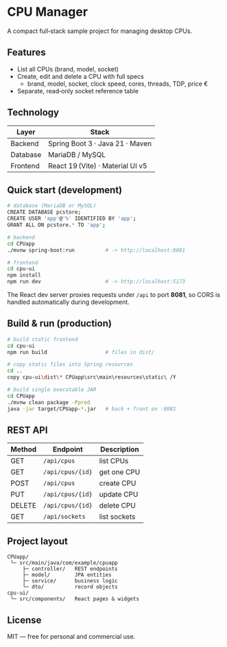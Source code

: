 # CPU Manager

A compact full‑stack sample project for managing desktop CPUs.

## Features

* List all CPUs (brand, model, socket)
* Create, edit and delete a CPU with full specs  
  * brand, model, socket, clock speed, cores, threads, TDP, price €  
* Separate, read‑only socket reference table

## Technology

| Layer      | Stack                                  |
|------------|----------------------------------------|
| Backend    | Spring Boot 3 · Java 21 · Maven        |
| Database   | MariaDB / MySQL                        |
| Frontend   | React 19 (Vite) · Material UI v5       |

## Quick start (development)

```bash
# database (MariaDB or MySQL)
CREATE DATABASE pcstore;
CREATE USER 'app'@'%' IDENTIFIED BY 'app';
GRANT ALL ON pcstore.* TO 'app';

# backend
cd CPUapp
./mvnw spring-boot:run          # -> http://localhost:8081

# frontend
cd cpu-ui
npm install
npm run dev                     # -> http://localhost:5173
```

The React dev server proxies requests under `/api` to port **8081**, so CORS is handled automatically during development.

## Build & run (production)

```bash
# build static frontend
cd cpu-ui
npm run build                   # files in dist/

# copy static files into Spring resources
cd ..
copy cpu-ui\dist\* CPUapp\src\main\resources\static\ /Y

# build single executable JAR
cd CPUapp
./mvnw clean package -Pprod
java -jar target/CPUapp-*.jar   # back + front on :8081
```

## REST API

| Method | Endpoint            | Description        |
|--------|---------------------|--------------------|
| GET    | `/api/cpus`         | list CPUs          |
| GET    | `/api/cpus/{id}`    | get one CPU        |
| POST   | `/api/cpus`         | create CPU         |
| PUT    | `/api/cpus/{id}`    | update CPU         |
| DELETE | `/api/cpus/{id}`    | delete CPU         |
| GET    | `/api/sockets`      | list sockets       |

## Project layout

```
CPUapp/
 └─ src/main/java/com/example/cpuapp
     ├─ controller/   REST endpoints
     ├─ model/        JPA entities
     ├─ service/      business logic
     └─ dto/          record objects
cpu-ui/
 └─ src/components/   React pages & widgets
```

## License

MIT — free for personal and commercial use.
